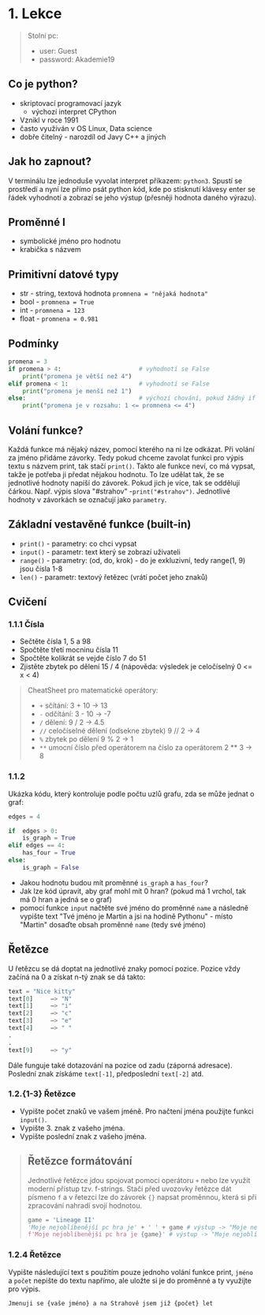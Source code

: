 # 1. Lekce

> Stolní pc:
>
> - user: Guest
> - password: Akademie19

## Co je python?

- skriptovací programovací jazyk
  - výchozí interpret CPython
- Vznikl v roce 1991
- často využíván v OS Linux, Data science
- dobře čitelný - narozdíl od Javy C++ a jiných

## Jak ho zapnout?

V terminálu lze jednoduše vyvolat interpret příkazem: `python3`.
Spustí se prostředí a nyní lze přímo psát python kód, kde po stisknutí klávesy enter se řádek vyhodnotí a zobrazí se jeho výstup (přesněji hodnota daného výrazu).

## Proměnné I

- symbolické jméno pro hodnotu
- krabička s názvem

## Primitivní datové typy

- str - string, textová hodnota `promnena = "nějaká hodnota"`
- bool - `promnena = True`
- int - `promnena = 123`
- float - `promnena = 0.981`

## Podmínky

```python
promena = 3
if promena > 4:                      # vyhodnotí se False
    print("promena je větší než 4")
elif promena < 1:                    # vyhodnotí se False
    print("promena je menší než 1")
else:                                # výchozí chování, pokud žádný if nebyl splněn
    print("promena je v rozsahu: 1 <= promnena <= 4")
```

## Volání funkce?

Každá funkce má nějaký název, pomocí kterého na ni lze odkázat. Při volání za jméno přidáme závorky. Tedy pokud chceme zavolat funkci pro výpis textu s názvem print, tak stačí `print()`. Takto ale funkce neví, co má vypsat, takže je potřeba ji předat nějakou hodnotu. To lze udělat tak, že se jednotlivé hodnoty napíší do závorek. Pokud jich je více, tak se oddělují čárkou. Např. výpis slova "#strahov" -`print("#strahov")`. Jednotlivé hodnoty v závorkách se označují jako `parametry`.

## Základní vestavěné funkce (built-in)

- `print()` - parametry: co chci vypsat
- `input()` - parametr: text který se zobrazí uživateli
- `range()` - parametry: (od, do, krok) - do je exkluzivní, tedy range(1, 9) jsou čísla 1-8
- `len()` - parametr: textový řetězec (vrátí počet jeho znaků)

## Cvičení

### 1.1.1 Čísla

- Sečtěte čísla 1, 5 a 98
- Spočtěte třetí mocninu čísla 11
- Spočtěte kolikrát se vejde číslo 7 do 51
- Zjistěte zbytek po dělení 15 / 4 (nápověda: výsledek je celočíselný 0 <= x < 4)

> CheatSheet pro matematické operátory:
>
> - `+` sčítání: 3 + 10 -> 13
> - `-` odčítání: 3 - 10 -> -7
> - `/` dělení: 9 / 2 -> 4.5
> - `//` celočíselné dělení (odsekne zbytek) 9 // 2 -> 4
> - `%` zbytek po dělení 9 % 2 -> 1
> - `**` umocní číslo před operátorem na číslo za operátorem 2 \*\* 3 -> 8

### 1.1.2

Ukázka kódu, který kontroluje podle počtu uzlů grafu, zda se může jednat o graf:

```python
edges = 4

if  edges > 0:
    is_graph = True
elif edges == 4:
    has_four = True
else:
    is_graph = False
```

- Jakou hodnotu budou mít proměnné `is_graph` a `has_four`?
- Jak lze kód úpravit, aby graf mohl mít 0 hran? (pokud má 1 vrchol, tak má 0 hran a jedná se o graf)
- pomocí funkce `input` načtěte své jméno do proměnné `name` a následně vypište text "Tvé jméno je Martin a jsi na hodině Pythonu" - místo "Martin" dosaďte obsah proměnné `name` (tedy své jméno)

## Řetězce

U řetězcu se dá doptat na jednotlivé znaky pomocí pozice. Pozice vždy začíná na 0 a získat n-tý znak se dá takto:

```python
text = "Nice kitty"
text[0]     –> "N"
text[1]     –> "i"
text[2]     –> "c"
text[3]     –> "e"
text[4]     –> " "
.
.
text[9]     –> "y"
```

Dále funguje také dotazování na pozice od zadu (záporná adresace). Poslední znak získáme `text[-1]`, předposlední `text[-2]` atd.

### 1.2.{1-3} Řetězce

- Vypište počet znaků ve vašem jméně. Pro načtení jména použijte funkci `input()`.
- Vypište 3. znak z vašeho jména.
- Vypište poslední znak z vašeho jména.

> ## Řetězce formátování
>
> Jednotlivé řetězce jdou spojovat pomoci operátoru `+` nebo lze využít moderní přístup tzv. f-strings. Stačí před uvozovky řetězce dát písmeno `f` a v řetezci lze do závorek `{}` napsat proměnnou, která si při zpracování nahradí svojí hodnotou.
>
> ```python
> game = 'Lineage II'
> 'Moje nejoblíbenější pc hra je' + ' ' + game # výstup -> "Moje nejoblíbenější pc hra je Lineage II"
> f'Moje nejoblíbenější pc hra je {game}' # výstup -> "Moje nejoblíbenější pc hra je Lineage II"
> ```

### 1.2.4 Řetězce

Vypište následující text s použitím pouze jednoho volání funkce print, `jméno` a `počet` nepište do textu napřímo, ale uložte si je do proměnné a ty využijte pro výpis.

```python
Jmenuji se {vaše jméno} a na Strahově jsem již {počet} let
```
